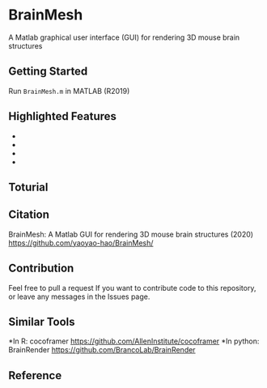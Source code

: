 # BrainMesh
A Matlab graphical user interface (GUI) for rendering 3D mouse brain structures
## Getting Started
Run ```BrainMesh.m``` in MATLAB (R2019)
## Highlighted Features
*
*
*
*
## Toturial

## Citation
BrainMesh: A Matlab GUI for rendering 3D mouse brain structures (2020) https://github.com/yaoyao-hao/BrainMesh/
## Contribution
Feel free to pull a request If you want to contribute code to this repository, or leave any messages in the Issues page.
## Similar Tools
*In R: cocoframer https://github.com/AllenInstitute/cocoframer
*In python: BrainRender https://github.com/BrancoLab/BrainRender
## Reference
